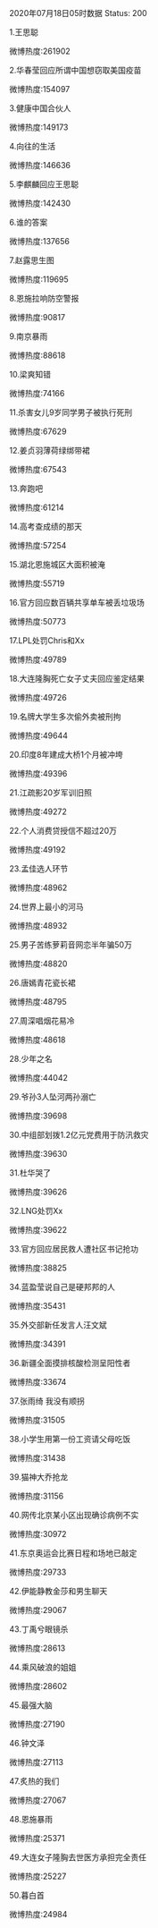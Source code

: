 2020年07月18日05时数据
Status: 200

1.王思聪

微博热度:261902

2.华春莹回应所谓中国想窃取美国疫苗

微博热度:154097

3.健康中国合伙人

微博热度:149173

4.向往的生活

微博热度:146636

5.李麒麟回应王思聪

微博热度:142430

6.谁的答案

微博热度:137656

7.赵露思生图

微博热度:119695

8.恩施拉响防空警报

微博热度:90817

9.南京暴雨

微博热度:88618

10.梁爽知错

微博热度:74166

11.杀害女儿9岁同学男子被执行死刑

微博热度:67629

12.姜贞羽薄荷绿绑带裙

微博热度:67543

13.奔跑吧

微博热度:61214

14.高考查成绩的那天

微博热度:57254

15.湖北恩施城区大面积被淹

微博热度:55719

16.官方回应数百辆共享单车被丢垃圾场

微博热度:50773

17.LPL处罚Chris和Xx

微博热度:49789

18.大连隆胸死亡女子丈夫回应鉴定结果

微博热度:49726

19.名牌大学生多次偷外卖被刑拘

微博热度:49644

20.印度8年建成大桥1个月被冲垮

微博热度:49396

21.江疏影20岁军训旧照

微博热度:49272

22.个人消费贷授信不超过20万

微博热度:49192

23.孟佳选人环节

微博热度:48962

24.世界上最小的河马

微博热度:48932

25.男子苦练萝莉音网恋半年骗50万

微博热度:48820

26.唐嫣青花瓷长裙

微博热度:48795

27.周深唱烟花易冷

微博热度:48618

28.少年之名

微博热度:44042

29.爷孙3人坠河两孙溺亡

微博热度:39698

30.中组部划拨1.2亿元党费用于防汛救灾

微博热度:39630

31.杜华哭了

微博热度:39626

32.LNG处罚Xx

微博热度:39622

33.官方回应居民救人遭社区书记抢功

微博热度:38825

34.蓝盈莹说自己是硬邦邦的人

微博热度:35431

35.外交部新任发言人汪文斌

微博热度:34391

36.新疆全面摸排核酸检测呈阳性者

微博热度:33674

37.张雨绮 我没有顺拐

微博热度:31505

38.小学生用第一份工资请父母吃饭

微博热度:31438

39.猫神大乔抢龙

微博热度:31156

40.网传北京某小区出现确诊病例不实

微博热度:30972

41.东京奥运会比赛日程和场地已敲定

微博热度:29733

42.伊能静教金莎和男生聊天

微博热度:29067

43.丁禹兮眼镜杀

微博热度:28613

44.乘风破浪的姐姐

微博热度:28602

45.最强大脑

微博热度:27190

46.钟文泽

微博热度:27113

47.炙热的我们

微博热度:27067

48.恩施暴雨

微博热度:25371

49.大连女子隆胸去世医方承担完全责任

微博热度:25227

50.暮白首

微博热度:24984

